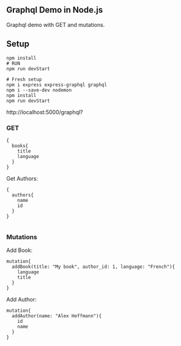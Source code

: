 ## Graphql Demo in Node.js
Graphql demo with GET and mutations.

## Setup
```
npm install
# RUN
npm run devStart

# Fresh setup
npm i express express-graphql graphql
npm i --save-dev nodemon
npm install
npm run devStart
```

http://localhost:5000/graphql?

### GET

```
{
  books{
    title
	language
  }
}

```

Get Authors:

```
{
  authors{
    name
	id
  }
}
	
```

### Mutations

Add Book:
```
mutation{
  addBook(title: "My book", author_id: 1, language: "French"){
    language
    title
  }
}
```

Add Author:
```
mutation{
  addAuthor(name: "Alex Hoffmann"){
    id
    name
  }
}
```
